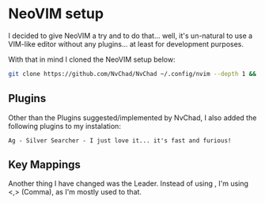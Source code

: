 # NeoVIM setup 

I decided to give NeoVIM a try and to do that... well, it's un-natural to use 
a VIM-like editor without any plugins... at least for development purposes.

With that in mind I cloned the NeoVIM setup below:
```bash
git clone https://github.com/NvChad/NvChad ~/.config/nvim --depth 1 && nvim

```
## Plugins 

Other than the Plugins suggested/implemented by NvChad, I also added the following
plugins to my instalation:
```
Ag - Silver Searcher - I just love it... it's fast and furious!

```

## Key Mappings

Another thing I have changed was the Leader. Instead of using <space>, I'm
using <,> (Comma), as I'm mostly used to that. 



